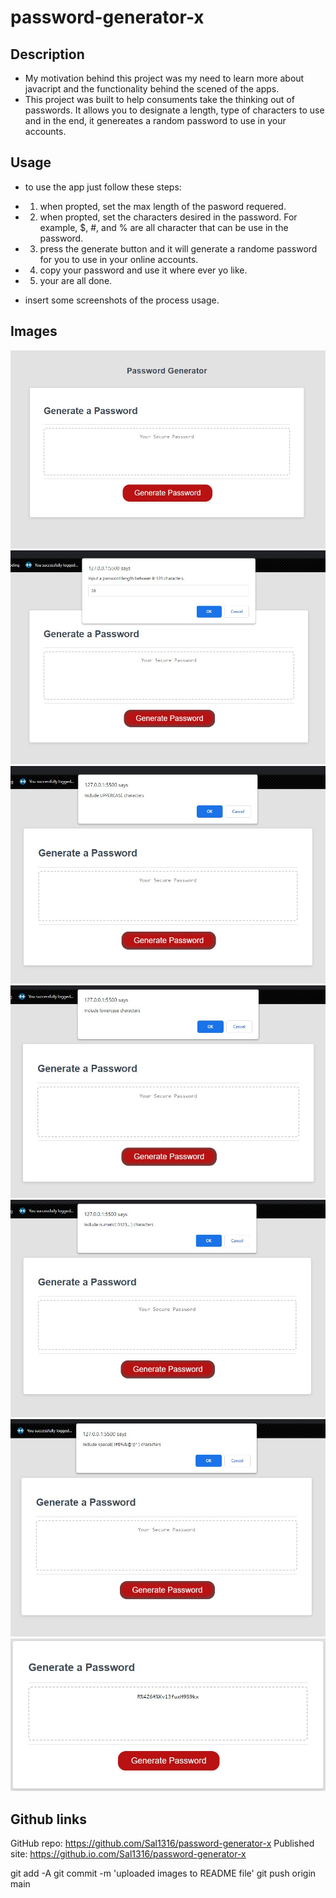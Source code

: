 # password-generator-x

## Description

- My motivation behind this project was my need to learn more about javacript and the functionality behind the scened of the apps.
- This project was built to help consuments take the thinking out of passwords. It allows you to designate a length, type of characters to use and in the end, it genereates a random password to use in your accounts.

## Usage

- to use the app just follow these steps:
- 1. when propted, set the max length of the pasword requered.
- 2. when propted, set the characters desired in the password. For example, $, #, and % are all character that can be use in the password.
- 3. press the generate button and it will generate a randome password for you to use in your online accounts.
- 4. copy your password and use it where ever yo like.
- 5. your are all done.

- insert some screenshots of the process usage.

## Images

![Alt text](Assets/images/layout.jpg)
![Alt text](Assets/images/input-length.jpg)
![Alt text](Assets/images/input-uppercase.jpg)
![Alt text](Assets/images/input-lowercase.jpg)
![Alt text](Assets/images/input-numeric.jpg)
![Alt text](Assets/images/input-special.jpg)
![Alt text](Assets/images/output-password.jpg)

## Github links

GitHub repo: https://github.com/Sal1316/password-generator-x
Published site: https://github.io.com/Sal1316/password-generator-x

git add -A
git commit -m 'uploaded images to README file'
git push origin main
